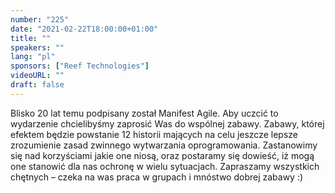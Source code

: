 ```yaml
---
number: "225"
date: "2021-02-22T18:00:00+01:00"
title: ""
speakers: ""
lang: "pl"
sponsors: ["Reef Technologies"]
videoURL: ""
draft: false
---
```


Blisko 20 lat temu podpisany został Manifest Agile.
Aby uczcić to wydarzenie chcielibyśmy zaprosić Was do wspólnej zabawy. Zabawy, której efektem będzie powstanie 12 historii mających na celu jeszcze lepsze zrozumienie zasad zwinnego wytwarzania oprogramowania.
Zastanowimy się nad korzyściami jakie one niosą, oraz postaramy się dowieść, iż mogą one stanowić dla nas ochronę w wielu sytuacjach.
Zapraszamy wszystkich chętnych – czeka na was praca w grupach i mnóstwo dobrej zabawy :)
